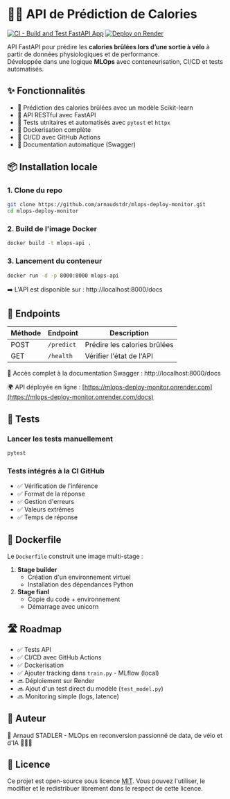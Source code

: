 # 🚴‍♂️ API de Prédiction de Calories

[![CI - Build and Test FastAPI App](https://github.com/arnaudstdr/mlops-deploy-monitor/actions/workflows/deploy.yml/badge.svg)](https://github.com/arnaudstdr/mlops-deploy-monitor/actions/workflows/deploy.yml)
[![Deploy on Render](https://render.com/images/deploy-to-render-button.svg)](https://render.com/deploy)

API FastAPI pour prédire les **calories brûlées lors d’une sortie à vélo** à partir de données physiologiques et de performance.  
Développée dans une logique **MLOps** avec conteneurisation, CI/CD et tests automatisés.

## ✨ Fonctionnalités

- 🔮 Prédiction des calories brûlées avec un modèle Scikit-learn
- 🚀 API RESTful avec FastAPI
- 🧪 Tests utnitaires et automatisés avec `pytest` et `httpx`
- 🐳 Dockerisation complète
- 🔁 CI/CD avec GitHub Actions
- 📜 Documentation automatique (Swagger)

## 📦 Installation locale

### 1. Clone du repo
```bash
git clone https://github.com/arnaudstdr/mlops-deploy-monitor.git
cd mlops-deploy-monitor
```

### 2. Build de l'image Docker
```bash
docker build -t mlops-api .
```

### 3. Lancement du conteneur
```bash
docker run -d -p 8000:8000 mlops-api
```
➡️ L'API est disponible sur : http://localhost:8000/docs

## 🔌 Endpoints
| Méthode | Endpoint   | Description                  |
|---------|------------|------------------------------|
| POST    | `/predict` | Prédire les calories brûlées |
| GET     | `/health`  | Vérifier l'état de l'API     |

📘 Accès complet à la documentation Swagger : http://localhost:8000/docs

🌍 API déployée en ligne : [https://mlops-deploy-monitor.onrender.com](https://mlops-deploy-monitor.onrender.com/docs)

## 🧪 Tests

### Lancer les tests manuellement
```bash
pytest
```

### Tests intégrés à la CI GitHub
- ✅ Vérification de l'inférence
- ✅ Format de la réponse
- ✅ Gestion d'erreurs
- ✅ Valeurs extrêmes
- ✅ Temps de réponse

## 🐳 Dockerfile
Le `Dockerfile` construit une image multi-stage :
1. **Stage builder**
   - Création d'un environnement virtuel
   - Installation des dépendances Python
2. **Stage fianl**
   - Copie du code + environnement
   - Démarrage avec unicorn

## 🛣️ Roadmap
- ✅ Tests API
- ✅ CI/CD avec GitHub Actions
- ✅ Dockerisation
- ✅ Ajouter tracking dans `train.py` - MLflow (local)
- 🔜 Déploiement sur Render
- 🔜 Ajout d'un test direct du modèle (`test_model.py`)
- 🔜 Monitoring simple (logs, latence)

## 🧠 Auteur
👤 Arnaud STADLER - MLOps en reconversion passionné de data, de vélo et d'IA 🚴‍♂️🧠

## 📄 Licence
Ce projet est open-source sous licence [MIT](LICENSE). Vous pouvez l'utiliser, le modifier et le redistribuer librement dans le respect de cette licence.